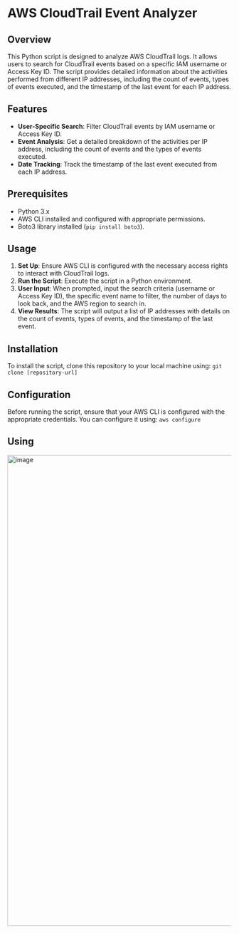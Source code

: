 # AWS CloudTrail Event Analyzer

## Overview
This Python script is designed to analyze AWS CloudTrail logs. It allows users to search for CloudTrail events based on a specific IAM username or Access Key ID. The script provides detailed information about the activities performed from different IP addresses, including the count of events, types of events executed, and the timestamp of the last event for each IP address.

## Features
- **User-Specific Search**: Filter CloudTrail events by IAM username or Access Key ID.
- **Event Analysis**: Get a detailed breakdown of the activities per IP address, including the count of events and the types of events executed.
- **Date Tracking**: Track the timestamp of the last event executed from each IP address.

## Prerequisites
- Python 3.x
- AWS CLI installed and configured with appropriate permissions.
- Boto3 library installed (`pip install boto3`).

## Usage
1. **Set Up**: Ensure AWS CLI is configured with the necessary access rights to interact with CloudTrail logs.
2. **Run the Script**: Execute the script in a Python environment.
3. **User Input**: When prompted, input the search criteria (username or Access Key ID), the specific event name to filter, the number of days to look back, and the AWS region to search in.
4. **View Results**: The script will output a list of IP addresses with details on the count of events, types of events, and the timestamp of the last event.

## Installation
To install the script, clone this repository to your local machine using:
`git clone [repository-url]`

## Configuration
Before running the script, ensure that your AWS CLI is configured with the appropriate credentials. You can configure it using:
`aws configure`

## Using
<img width="1058" alt="image" src="https://github.com/dvinskikh/aws-cloudtrail-event-analyzer/assets/102820548/8e8bf17f-042a-4f0d-b8ca-bd3ccd89fb2f">
